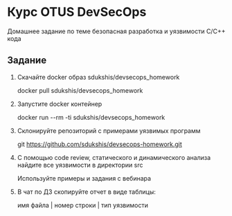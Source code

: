 # Курс OTUS DevSecOps

Домашнее задание по теме безопасная разработка и уязвимости C/C++ кода

## Задание

1. Скачайте docker образ sdukshis/devsecops_homework

    docker pull sdukshis/devsecops_homework
2. Запустите docker контейнер

    docker run --rm -ti sdukshis/devsecops_homework
3. Склонируйте репозиторий с примерами уязвимых программ

    git https://github.com/sdukshis/devsecops-homework.git
4. С помощью code review, статического и динамического анализа найдите все уязвимости в директории src

    Используйте примеры и задания с вебинара
5. В чат по ДЗ скопируйте отчет в виде таблицы:

    имя файла | номер строки | тип уязвимости
